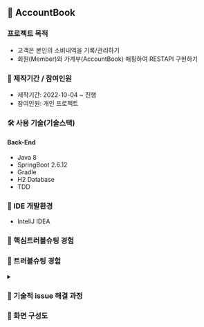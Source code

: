 ## 📌 AccountBook

###  프로젝트 목적 
+ 고객은 본인의 소비내역을 기록/관리하기
+ 회원(Member)와 가계부(AccountBook) 매핑하여 RESTAPI 구현하기

### 📌 제작기간 / 참여인원
+ 제작기간: 2022-10-04 ~ 진행
+ 참여인원: 개인 프로젝트

### 🛠 사용 기술(기술스택)
#### Back-End
+ Java 8
+ SpringBoot 2.6.12
+ Gradle
+ H2 Database
+ TDD

### 📌 IDE 개발환경
+ InteliJ IDEA

### 📌 핵심트러블슈팅 경험

### 📌 트러블슈팅 경험

<details>
<summary></summary>
<div markdown="1">


</div>
</details> 


### 📌 기술적 issue 해결 과정


### 📌 화면 구성도

  


